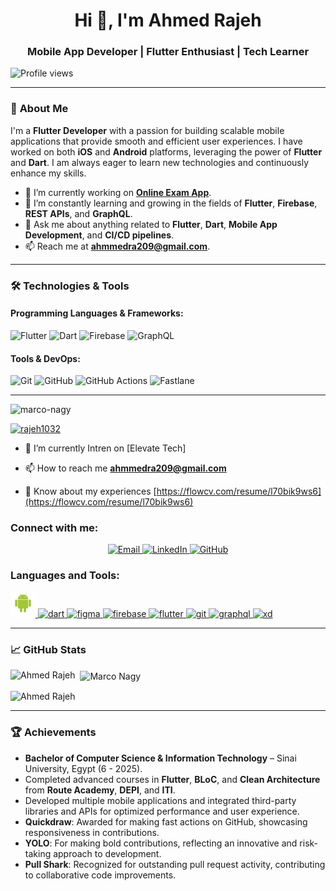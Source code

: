 <h1 align="center">Hi 👋, I'm Ahmed Rajeh</h1>

<h3 align="center">Mobile App Developer | Flutter Enthusiast | Tech Learner</h3>
<p align="Left">
  <img src="https://komarev.com/ghpvc/?username=rajeh1032&label=Profile%20views&color=0e75b6&style=flat" alt="Profile views"/>
</p>


---

### 🚀 **About Me**

I'm a **Flutter Developer** with a passion for building scalable mobile applications that provide smooth and efficient user experiences. I have worked on both **iOS** and **Android** platforms, leveraging the power of **Flutter** and **Dart**. I am always eager to learn new technologies and continuously enhance my skills.

- 🔭 I’m currently working on **[Online Exam App](https://github.com/rajeh1032/online_exam_app)**.
- 🌱 I’m constantly learning and growing in the fields of **Flutter**, **Firebase**, **REST APIs**, and **GraphQL**.
- 💬 Ask me about anything related to **Flutter**, **Dart**, **Mobile App Development**, and **CI/CD pipelines**.
- 📫 Reach me at **[ahmmedra209@gmail.com](mailto:ahmmedra209@gmail.com)**.

---

### 🛠️ **Technologies & Tools**

#### Programming Languages & Frameworks:
![Flutter](https://img.shields.io/badge/Flutter-02569B?style=for-the-badge&logo=flutter&logoColor=white) 
![Dart](https://img.shields.io/badge/Dart-0175C2?style=for-the-badge&logo=dart&logoColor=white) 
![Firebase](https://img.shields.io/badge/Firebase-FFCA28?style=for-the-badge&logo=firebase&logoColor=black)
![GraphQL](https://img.shields.io/badge/GraphQL-E10098?style=for-the-badge&logo=graphql&logoColor=white) 

#### Tools & DevOps:
![Git](https://img.shields.io/badge/Git-F05032?style=for-the-badge&logo=git&logoColor=white)
![GitHub](https://img.shields.io/badge/GitHub-181717?style=for-the-badge&logo=github&logoColor=white)
![GitHub Actions](https://img.shields.io/badge/GitHub%20Actions-2088FF?style=for-the-badge&logo=github-actions&logoColor=white)
![Fastlane](https://img.shields.io/badge/Fastlane-00F200?style=for-the-badge&logo=fastlane&logoColor=white)

---


<p align="left"> <img src="https://komarev.com/ghpvc/?username=rajeh1032&label=Profile%20views&color=0e75b6&style=flat" alt="marco-nagy" /> </p>

<p align="left"> <a href="https://github.com/ryo-ma/github-profile-trophy"><img src="https://github-profile-trophy.vercel.app/?username=rajeh1032" alt="rajeh1032" /></a> </p>

- 🔭 I’m currently Intren on [Elevate Tech]


- 📫 How to reach me **ahmmedra209@gmail.com**

- 📄 Know about my experiences [https://flowcv.com/resume/l70bik9ws6](https://flowcv.com/resume/l70bik9ws6)

<h3 align="left">Connect with me:</h3>

  <p align="center">
  <a href="mailto:ahmmedra209@gmail.com"> 
    <img src="https://img.shields.io/badge/Email-ahmmedra209@gmail.com-%23EA4335.svg?style=for-the-badge&logo=gmail&logoColor=dark" alt="Email">
  </a>
    
  <a href="https://www.linkedin.com/in/ahmed-rajeh-205621221/" target="_blank">
    <img src="https://img.shields.io/badge/LinkedIn-Ahmed--Rajeh-%230A66C2.svg?style=for-the-badge&logo=linkedin&logoColor=dark" alt="LinkedIn">
  </a>
  <a href="github.com/rajeh1032" target="_blank">
    <img src="https://img.shields.io/badge/GitHub-Ahmed--Rajeh-%2312100E.svg?style=for-the-badge&logo=github&logoColor=dar$theme=radical" alt="GitHub">
  </a>
</p>
</a>
</p>

<h3 align="left">Languages and Tools:</h3>
<p align="left"> <a href="https://developer.android.com" target="_blank" rel="noreferrer"> <img src="https://raw.githubusercontent.com/devicons/devicon/master/icons/android/android-original-wordmark.svg" alt="android" width="40" height="40"/> </a> <a href="https://dart.dev" target="_blank" rel="noreferrer"> <img src="https://www.vectorlogo.zone/logos/dartlang/dartlang-icon.svg" alt="dart" width="40" height="40"/> </a> <a href="https://www.figma.com/" target="_blank" rel="noreferrer"> <img src="https://www.vectorlogo.zone/logos/figma/figma-icon.svg" alt="figma" width="40" height="40"/> </a> <a href="https://firebase.google.com/" target="_blank" rel="noreferrer"> <img src="https://www.vectorlogo.zone/logos/firebase/firebase-icon.svg" alt="firebase" width="40" height="40"/> </a> <a href="https://flutter.dev" target="_blank" rel="noreferrer"> <img src="https://www.vectorlogo.zone/logos/flutterio/flutterio-icon.svg" alt="flutter" width="40" height="40"/> </a> <a href="https://git-scm.com/" target="_blank" rel="noreferrer"> <img src="https://www.vectorlogo.zone/logos/git-scm/git-scm-icon.svg" alt="git" width="40" height="40"/> </a> <a href="https://graphql.org" target="_blank" rel="noreferrer"> <img src="https://www.vectorlogo.zone/logos/graphql/graphql-icon.svg" alt="graphql" width="40" height="40"/> </a> <a href="https://www.adobe.com/products/xd.html" target="_blank" rel="noreferrer"> <img src="https://cdn.worldvectorlogo.com/logos/adobe-xd.svg" alt="xd" width="40" height="40"/> </a> </p>




---



### 📈 **GitHub Stats**

<p>
  <img align="left" src="https://github-readme-stats.vercel.app/api/top-langs?username=rajeh1032&show_icons=true&locale=en&layout=compact&theme=radical" alt="Ahmed Rajeh" />
</p>

<p>&nbsp;
  <img align="center" src="https://github-readme-stats.vercel.app/api?username=Ahmed-Rajeh&show_icons=true&layout=compact&theme=radical" alt="Marco Nagy" />
</p>

<p>
  <img align="center" src="https://github-readme-streak-stats.herokuapp.com/?user=Ahmed-Rajeh&show_icons=true&layout=compact&theme=radical&" alt="Ahmed Rajeh" />
</p>


---






### 🏆 **Achievements**

- **Bachelor of Computer Science & Information Technology** – Sinai University, Egypt (6 - 2025).
- Completed advanced courses in **Flutter**, **BLoC**, and **Clean Architecture** from **Route Academy**, **DEPI**, and **ITI**.
- Developed multiple mobile applications and integrated third-party libraries and APIs for optimized performance and user experience.
- **Quickdraw**: Awarded for making fast actions on GitHub, showcasing responsiveness in contributions.
- **YOLO**: For making bold contributions, reflecting an innovative and risk-taking approach to development.
- **Pull Shark**: Recognized for outstanding pull request activity, contributing to collaborative code improvements.




<!---
rajeh1032/Ahmed-Rajeh is a ✨ special ✨ repository because its `README.md` (this file) appears on your GitHub profile.
You can click the Preview link to take a look at your changes.
--->
